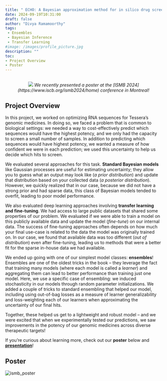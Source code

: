 ```yaml
---
title: " ECHO: A Bayesian approximation method for in silico drug screening in genomic medicines"
date: 2024-09-19T10:31:00
draft: false
author: "Divya Ramamoorthy"
tags:
 - Ensembles
 - Bayesian Inference
 - Transfer Learning
#image: /images/profile_picture.jpg
description: ""
toc:
- Project Overview
- Poster
---
```


##
<p align="center">
  <img src=/images/ismb_2024_banner.png />
  <em>We recently presented a poster at the [ISMB 2024](https://www.iscb.org/ismb2024/home) conference in Montreal!</em>
</p>

## Project Overview
In this project, we worked on optimizing RNA sequences for Tessera’s genomic medicines. In doing so, we faced a problem that is common to biological settings: we needed a way to cost-effectively predict which sequences would have the highest potency, and we only had the capacity to screen a small number of samples. In addition to predicting which sequences would have highest potency, we wanted a measure of how confident we were in each prediction; we used this uncertainty to help us decide which hits to screen.

We evaluated several approaches for this task. **Standard Bayesian models** like Gaussian processes are useful for estimating uncertainty; they allow you to guess what an output may look like (*a prior distribution*) and update that distribution based on your collected data (*a posterior distribution*). However, we quickly realized that in our case, because we did not have a strong prior and had sparse data, this class of Bayesian models tended to overfit, leading to poor model performance.

We also evaluated deep learning approaches involving **transfer learning and fine-tuning**. We had access to large public datasets that shared some properties of our problem. We evaluated if we were able to train a model on this publicly available data and update the model (*fine-tune*) on our internal data. The success of fine-tuning approaches often depends on how much your final use-case is related to the data the model was originally trained on. In our case, we found that available data was too different (*out of distribution*) even after fine-tuning, leading us to methods that were a better fit for the sparse in-house data we had available.

We ended up going with one of our simplest model classes: **ensembles**! Ensembles are one of the oldest tricks in the book – they leverage the fact that training many models (where each model is called a *learner*) and aggregating them can lead to better performance than training just one model. Here, we use a specific case of ensembling: we induced stochasticity in our models through random parameter initializations. We added a couple of tricks to standard ensembling that helped our model, including using out-of-bag losses as a measure of learner generalizability and loss-weighting each of our learners when approximating the uncertainty of our final hits.

Together, these helped us get to a lightweight and robust model – and we were excited that when we experimentally tested our predictions, we saw improvements in the potency of our genomic medicines across diverse therapeutic targets!

 If you’re curious about learning more, check out our **poster** below and [**presentation**](https://youtu.be/MCzavnxMrgI)!

## Poster
![ismb_poster](/images/ISMB2024_1426_Ramamoorthy_poster.jpg)